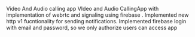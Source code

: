 Video And  Audio calling app
VIdeo and Audio CallingApp with implementation of webrtc and signaling using firebase .
Implemented  new http v1 fucntionality for sending notifications.
Implemented firebase login with email and password, so we only authorize users can access app

